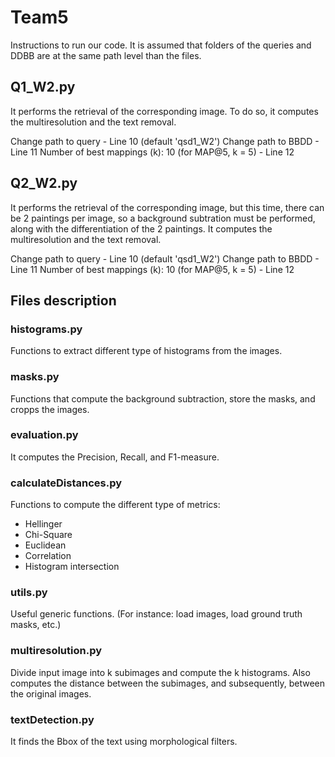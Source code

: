 # Team5

Instructions to run our code.
It is assumed that folders of the queries and DDBB are at the same path level than the files.

## Q1_W2.py

It performs the retrieval of the corresponding image. To do so, it computes the multiresolution and the text removal. 

Change path to query - Line 10 (default 'qsd1_W2')
Change path to BBDD - Line 11
Number of best mappings (k): 10 (for MAP@5, k = 5) - Line 12

## Q2_W2.py

It performs the retrieval of the corresponding image, but this time, there can be 2 paintings per
image, so a background subtration must be performed, along with the differentiation of the 2 paintings.
It computes the multiresolution and the text removal. 

Change path to query - Line 10 (default 'qsd1_W2')
Change path to BBDD - Line 11
Number of best mappings (k): 10 (for MAP@5, k = 5) - Line 12


## Files description

### histograms.py

Functions to extract different type of histograms from the images.

### masks.py

Functions that compute the background subtraction, store the masks, and cropps the images.

### evaluation.py

It computes the Precision, Recall, and F1-measure.

### calculateDistances.py

Functions to compute the different type of metrics:
- Hellinger
- Chi-Square
- Euclidean
- Correlation
- Histogram intersection

### utils.py

Useful generic functions. (For instance: load images, load ground truth masks, etc.)

### multiresolution.py

Divide input image into k subimages and compute the k histograms. Also computes the distance between the subimages, and subsequently, between the original images. 

### textDetection.py

It finds the Bbox of the text using morphological filters. 



